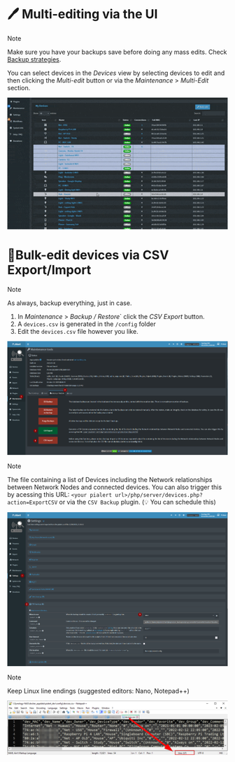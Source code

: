 # 🖊 Multi-editing via the UI

> [!NOTE] 
> Make sure you have your backups save before doing any mass edits. Check [Backup strategies](/docs/BACKUPS.md). 

You can select devices in the _Devices_ view by selecting devices to edit and then clicking the _Multi-edit_ button or via the _Maintenance_ > _Multi-Edit_ section.

![Maintenance > Multi-edit](/docs/img/DEVICES_BULK_EDITING/MULTI-EDIT.gif)


# 📝Bulk-edit devices via CSV Export/Import

> [!NOTE] 
> As always, backup everything, just in case.

1. In _Maintenance_ > _Backup / Restore_` click the _CSV Export_ button.  
2. A `devices.csv` is generated in the `/config` folder
3. Edit the `devices.csv` file however you like. 

![Maintenance > CSV Export](/docs/img/DEVICES_BULK_EDITING/MAINTENANCE_CSV_EXPORT.png)

> [!NOTE] 
> The file containing a list of Devices including the Network relationships between Network Nodes and connected devices. You can also trigger this by acessing this URL: `<your pialert url>/php/server/devices.php?action=ExportCSV` or via the `CSV Backup` plugin. (💡 You can schedule this)

![Settings > CSV Backup](/docs/img/DEVICES_BULK_EDITING/CSV_BACKUP_SETTINGS.png)

> [!NOTE] 
> Keep Linux line endings (suggested editors: Nano, Notepad++)

![Nodepad++ line endings](/docs/img/DEVICES_BULK_EDITING/NOTEPAD++.png)




